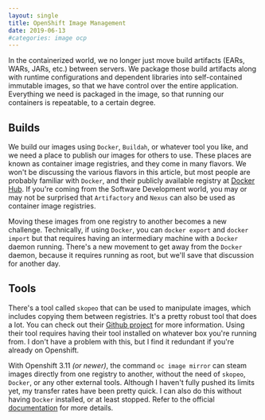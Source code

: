 ```yaml
---
layout: single
title: OpenShift Image Management
date: 2019-06-13
#categories: image ocp
---
```


In the containerized world, we no longer just move build artifacts (EARs, WARs, JARs, etc.) between servers.  We package those build artifacts along with runtime configurations and dependent libraries into self-contained immutable images, so that we have control over the entire application.  Everything we need is packaged in the image, so that running our containers is repeatable, to a certain degree.

## Builds

We build our images using `Docker`, `Buildah`, or whatever tool you like, and we need a place to publish our images for others to use.  These places are known as container image registries, and they come in many flavors.  We won't be discussing the various flavors in this article, but most people are probably familiar with `Docker`, and their publicly available registry at [Docker Hub](https://hub.docker.com/).  If you're coming from the Software Development world, you may or may not be surprised that `Artifactory` and `Nexus` can also be used as container image registries.

Moving these images from one registry to another becomes a new challenge.  Technically, if using `Docker`, you can `docker export` and `docker import` but that requires having an intermediary machine with a `Docker` daemon running.  There's a new movement to get away from the `Docker` daemon, because it requires running as root, but we'll save that discussion for another day.

## Tools
There's a tool called `skopeo` that can be used to manipulate images, which includes copying them between registries.   It's a pretty robust tool that does a lot.  You can check out their [Github project](https://github.com/containers/skopeo) for more information.  Using their tool requires having their tool installed on whatever box you're running from.  I don't have a problem with this, but I find it redundant if you're already on Openshift.

With Openshift 3.11 *(or newer)*, the command `oc image mirror` can steam images directly from one registry to another, without the need of `skopeo`, `Docker`, or any other external tools.  Although I haven't fully pushed its limits yet, my transfer rates have been pretty quick.  I can also do this without having `Docker` installed, or at least stopped.  Refer to the official [documentation](https://docs.openshift.com/container-platform/3.11/dev_guide/managing_images.html) for more details.
